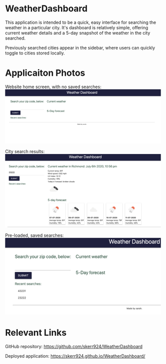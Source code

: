# WeatherDashboard

This application is intended to be a quick, easy interface for searching the weather in a particular city. It's dashboard is relatively simple, offering current weather details and a 5-day snapshot of the weather in the city searched. 

Previously searched cities appear in the sidebar, where users can quickly toggle to cities stored locally. 

# Applicaiton Photos 

Website home screen, with no saved searches: <img src="assets/blank_load_screen.png">

City search results: <img src = "assets/search_results_screen.png" >

Pre-loaded, saved searches: <img src = "assets/past_searches.png" >

# Relevant Links 

GitHub repository: https://github.com/skerr924/WeatherDashboard

Deployed application: https://skerr924.github.io/WeatherDashboard/